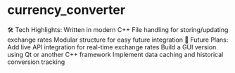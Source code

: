 # currency_converter
🛠 Tech Highlights:  Written in modern C++  File handling for storing/updating exchange rates  Modular structure for easy future integration  🔮 Future Plans:  Add live API integration for real-time exchange rates  Build a GUI version using Qt or another C++ framework  Implement data caching and historical conversion tracking
